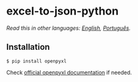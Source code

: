 # excel-to-json-python

*Read this in other languages: [English](README.md), [Português](README.pt_br.md).*

## Installation ##

`$ pip install openpyxl`

Check [official openpyxl documentation](https://openpyxl.readthedocs.io/en/default/) if needed.